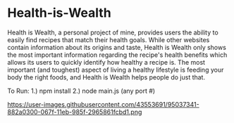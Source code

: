 # Health-is-Wealth
Health is Wealth, a personal project of mine, provides users the ability to easily find recipes that match their health goals. While other websites contain information about its origins and taste, Health is Wealth only shows the most important information regarding the recipe's health benefits which allows its users to quickly identify how healthy a recipe is. The most important (and toughest) aspect of living a healthy lifestyle is feeding your body the right foods, and Health is Wealth helps people do just that.

To Run:
1.) npm install
2.) node main.js (any port #)

https://user-images.githubusercontent.com/43553691/95037341-882a0300-067f-11eb-985f-2965861fcbd1.png
